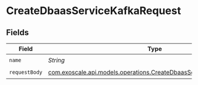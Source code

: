 # CreateDbaasServiceKafkaRequest


## Fields

| Field                                                                                                                                  | Type                                                                                                                                   | Required                                                                                                                               | Description                                                                                                                            |
| -------------------------------------------------------------------------------------------------------------------------------------- | -------------------------------------------------------------------------------------------------------------------------------------- | -------------------------------------------------------------------------------------------------------------------------------------- | -------------------------------------------------------------------------------------------------------------------------------------- |
| `name`                                                                                                                                 | *String*                                                                                                                               | :heavy_check_mark:                                                                                                                     | N/A                                                                                                                                    |
| `requestBody`                                                                                                                          | [com.exoscale.api.models.operations.CreateDbaasServiceKafkaRequestBody](../../models/operations/CreateDbaasServiceKafkaRequestBody.md) | :heavy_check_mark:                                                                                                                     | N/A                                                                                                                                    |